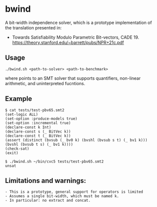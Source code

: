 # bwind

A bit-width independence solver, which is a prototype implementation of the translation presented in:

- Towards Satisfiability Modulo Parametric Bit-vectors, CADE 19.
https://theory.stanford.edu/~barrett/pubs/NPR+21c.pdf


## Usage

~~~~
./bwind.sh <path-to-solver> <path-to-benchmark>
~~~~

where <path-to-solver> points to an SMT solver that supports quantifiers, non-linear arithmetic, and uninterpreted fucntions.

## Example

~~~~
$ cat tests/test-pbv65.smt2
(set-logic ALL)
(set-option :produce-models true)
(set-option :incremental true)
(declare-const k Int)
(declare-const s (_ BitVec k))
(declare-const t (_ BitVec k))
(assert (distinct (bvsub (_ bv0 k) (bvshl (bvsub s t) (_ bv1 k))) (bvshl (bvsub t s) (_ bv1 k))))
(check-sat)
(exit)

$ ./bwind.sh ~/bin/cvc5 tests/test-pbv65.smt2
unsat
~~~~

## Limitations and warnings:

~~~~
- This is a prototype, general support for operators is limited
- Assumes a single bit-width, which must be named k.
- In particular: no extract and concat.
~~~~